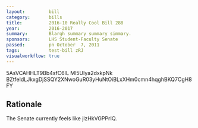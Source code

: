 ```yaml
---
layout:         bill
category:       bills
title:          2016-10 Really Cool Bill 288
year:           2016-2017
summary:        Blargh summary summary simmary.
sponsors:       LHS Student-Faculty Senate
passed:         pn October  7, 2011
tags:           test-bill zRJ
visualworkflow: true
---
```



5AsVCAHHLT9Bb4sfC6IL Ml5UIya2dxkpNk BZtfeIdLJkxgDjSSQY2XNwoGuR03yHuNtOiBLxXHm0cmn4hqghBKQ7CgH8FY 




Rationale
---------
The Senate currently feels like jlzHkVGPPrIQ.
